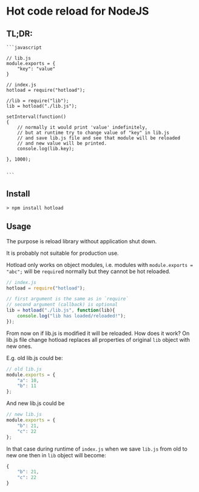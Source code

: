 # Hot code reload for NodeJS

## TL;DR:


    ```javascript

    // lib.js
    module.exports = {
        "key": "value"
    }

    // index.js
    hotload = require("hotload");

    //lib = require("lib");
    lib = hotload("./lib.js");

    setInterval(function()
    {
        // normally it would print 'value' indefinitely,
        // but at runtime try to change value of "key" in lib.js
        // and save lib.js file and see that module will be reloaded
        // and new value will be printed.
        console.log(lib.key);

    }, 1000);


    ```
## Install

`> npm install hotload`

## Usage

The purpose is reload library without application shut down.

It is probably not suitable for production use.

Hotload only works on object modules, i.e. modules with `module.exports = "abc";` will be `require`d normally but they cannot be hot reloaded.

```javascript
// index.js
hotload = require("hotload");

// first argument is the same as in `require`
// second argument (callback) is optional
lib = hotload("./lib.js", function(lib){
    console.log("lib has loaded/reloaded!");
});

```

From now on if lib.js is modified it will be reloaded. How does it work? On lib.js file change hotload replaces all properties of original `lib` object with new ones.

E.g. old lib.js could be:

```javascript
// old lib.js
module.exports = {
    "a": 10,
    "b": 11
};

```

And new lib.js could be

```javascript
// new lib.js
module.exports = {
    "b": 21,
    "c": 22
};
```

In that case during runtime of `index.js` when we save `lib.js` from old to new one then in `lib` object will become:
```javascript
{
    "b": 21,
    "c": 22
}